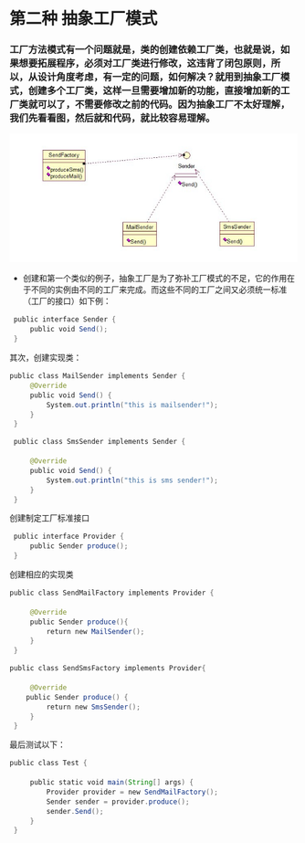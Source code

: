 # 第二种 抽象工厂模式
### 工厂方法模式有一个问题就是，类的创建依赖工厂类，也就是说，如果想要拓展程序，必须对工厂类进行修改，这违背了闭包原则，所以，从设计角度考虑，有一定的问题，如何解决？就用到抽象工厂模式，创建多个工厂类，这样一旦需要增加新的功能，直接增加新的工厂类就可以了，不需要修改之前的代码。因为抽象工厂不太好理解，我们先看看图，然后就和代码，就比较容易理解。
![factory02](/java23种设计模式/img/factory02.png)
* 创建和第一个类似的例子，抽象工厂是为了弥补工厂模式的不足，它的作用在于不同的实例由不同的工厂来完成。而这些不同的工厂之间又必须统一标准（工厂的接口）如下例：

```java  
 public interface Sender {  
     public void Send();  
 }  
```
其次，创建实现类：
```java 
public class MailSender implements Sender {  
     @Override  
     public void Send() {  
         System.out.println("this is mailsender!");  
     }  
 }  
```
```java 
 public class SmsSender implements Sender {  
   
     @Override  
     public void Send() {  
         System.out.println("this is sms sender!");  
     }  
 }  
```
创建制定工厂标准接口
```java
 public interface Provider {  
     public Sender produce();  
 }  
```
创建相应的实现类
```java
public class SendMailFactory implements Provider {  
       
     @Override  
     public Sender produce(){  
         return new MailSender();  
     }  
 }  
```
```java
public class SendSmsFactory implements Provider{  
   
     @Override  
    public Sender produce() {  
         return new SmsSender();  
     }  
 }  
```
最后测试以下：
```java 
public class Test {  
   
     public static void main(String[] args) {  
         Provider provider = new SendMailFactory();  
         Sender sender = provider.produce();  
         sender.Send();  
     }  
 }  
```

